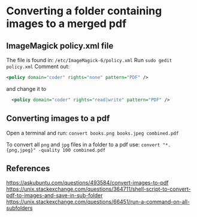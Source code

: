# Converting a folder containing images to a merged pdf

## ImageMagick policy.xml file
The file is found in:
`/etc/ImageMagick-6/policy.xml`
Run
`sudo gedit policy.xml`
Comment out:
```xml
<policy domain="coder" rights="none" pattern="PDF" />
```
and change it to
```xml
  <policy domain="coder" rights="read|write" pattern="PDF" />
```	

## Converting images to a pdf
Open a terminal and run:
`convert books.png books.jpeg combined.pdf`

To convert all `png` and `jpg` files in a folder to a pdf use: 
`convert "*.{png,jpeg}" -quality 100 combined.pdf`

## References
https://askubuntu.com/questions/493584/convert-images-to-pdf
https://unix.stackexchange.com/questions/364711/shell-script-to-convert-pdf-to-images-and-save-in-sub-folder
https://unix.stackexchange.com/questions/66451/run-a-command-on-all-subfolders


